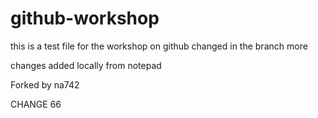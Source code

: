 # github-workshop
this is a test file
for the workshop
on github
changed in the branch
more

changes added locally from notepad

Forked by na742

CHANGE 66